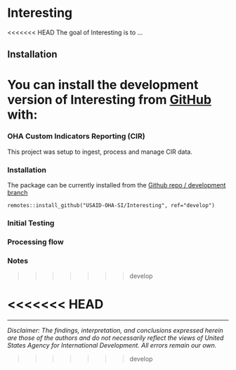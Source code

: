 
<!-- README.md is generated from README.Rmd. Please edit that file -->

# Interesting

<!-- badges: start -->
<!-- badges: end -->

<<<<<<< HEAD
The goal of Interesting is to …

## Installation

You can install the development version of Interesting from
[GitHub](https://github.com/) with:
=======
### OHA Custom Indicators Reporting (CIR) 

This project was setup to ingest, process and manage CIR data.

### Installation

The package can be currently installed from the [Github repo / development branch](https://github.com/USAID-OHA-SI/Interesting/tree/develop)


```{r}
remotes::install_github("USAID-OHA-SI/Interesting", ref="develop")

```

### Initial Testing

### Processing flow

### Notes
>>>>>>> develop

<!-- ``` r -->
<!-- # install.packages("devtools") -->
<!-- devtools::install_github("USAID-OHA-SI/Interesting") -->
<!-- ``` -->
<!-- ## Example -->
<!-- This is a basic example which shows you how to solve a common problem: -->
<!-- ```{r example} -->
<!-- library(Interesting) -->
<!-- ## basic example code -->
<!-- ``` -->
<!-- What is special about using `README.Rmd` instead of just `README.md`? You can include R chunks like so: -->
<!-- ```{r cars} -->
<!-- summary(cars) -->
<!-- ``` -->
<!-- You'll still need to render `README.Rmd` regularly, to keep `README.md` up-to-date. `devtools::build_readme()` is handy for this. You could also use GitHub Actions to re-render `README.Rmd` every time you push. An example workflow can be found here: <https://github.com/r-lib/actions/tree/v1/examples>. -->
<!-- You can also embed plots, for example: -->
<!-- ```{r pressure, echo = FALSE} -->
<!-- plot(pressure) -->
<!-- ``` -->
<!-- In that case, don't forget to commit and push the resulting figure files, so they display on GitHub and CRAN. -->
<<<<<<< HEAD
=======

---

*Disclaimer: The findings, interpretation, and conclusions expressed herein are those of the authors and do not necessarily reflect the views of United States Agency for International Development. All errors remain our own.*
>>>>>>> develop
